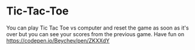 # Tic-Tac-Toe
You can play Tic Tac Toe vs computer and reset the game as soon as it's over but you can see your scores from the previous game.
Have fun on https://codepen.io/Beychev/pen/ZKXXdY
